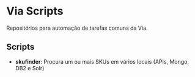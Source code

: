# Via Scripts

Repositórios para automação de tarefas comuns da Via.


## Scripts

- **skufinder**: Procura um ou mais SKUs em vários locais (APIs, Mongo, DB2 e Solr)

